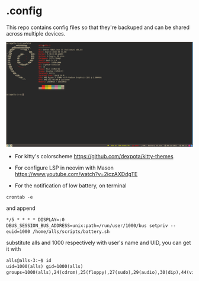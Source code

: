 # .config
This repo contains config files so that they're backuped and can be shared across multiple devices.

<img src="neof.png"/>

* For kitty's colorscheme https://github.com/dexpota/kitty-themes

* For configure LSP in neovim with Mason https://www.youtube.com/watch?v=2iczAXDdgTE

* For the notification of low battery, on terminal
```
crontab -e
```
and append
```
*/5 * * * * DISPLAY=:0 DBUS_SESSION_BUS_ADDRESS=unix:path=/run/user/1000/bus setpriv --euid=1000 /home/alls/scripts/battery.sh
```
substitute alls and 1000 respectively with user's name and UID, you can get it with
```
alls@alls-3:~$ id
uid=1000(alls) gid=1000(alls) groups=1000(alls),24(cdrom),25(floppy),27(sudo),29(audio),30(dip),44(video),46(plugdev),108(netdev),112(bluetooth)
```
